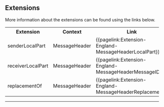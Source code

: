 ## Extensions

More information about the extensions can be found using the links below.

<table class="assets" title="Extensions list">
<tr>
<th class="width20">Extension</th>
<th class="width20">Context</th>
<th class="width30">Link</th>
<th class="width30">Comment</th>
</tr>
<tr>
<td>senderLocalPart</td>
<td>MessageHeader</td>
<td>{{pagelink:Extension-England-MessageHeaderLocalPart}}</td>
<td></td>
</tr>
<tr>
<td>receiverLocalPart</td>
<td>MessageHeader</td>
<td>{{pagelink:Extension-England-MessageHeaderMessageID}}</td>
<td></td>
</tr>
<tr>
<td>replacementOf</td>
<td>MessageHeader</td>
<td>{{pagelink:Extension-England-MessageHeaderReplacement}}</td>
<td></td>
</tr>
</table>

---